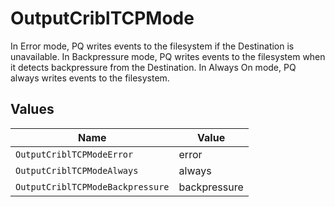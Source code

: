 # OutputCriblTCPMode

In Error mode, PQ writes events to the filesystem if the Destination is unavailable. In Backpressure mode, PQ writes events to the filesystem when it detects backpressure from the Destination. In Always On mode, PQ always writes events to the filesystem.


## Values

| Name                             | Value                            |
| -------------------------------- | -------------------------------- |
| `OutputCriblTCPModeError`        | error                            |
| `OutputCriblTCPModeAlways`       | always                           |
| `OutputCriblTCPModeBackpressure` | backpressure                     |